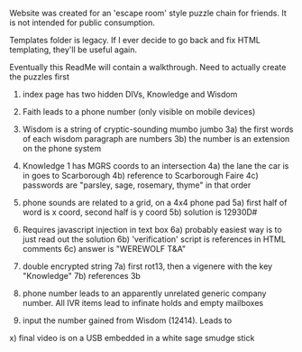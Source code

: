 Website was created for an 'escape room' style puzzle chain for friends. It is not intended for public consumption.

Templates folder is legacy. If I ever decide to go back and fix HTML templating, they'll be useful again.

Eventually this ReadMe will contain a walkthrough. Need to actually create the puzzles first

1) index page has two hidden DIVs, Knowledge and Wisdom
2) Faith leads to a phone number (only visible on mobile devices)
3) Wisdom is a string of cryptic-sounding mumbo jumbo
    3a) the first words of each wisdom paragraph are numbers
    3b) the number is an extension on the phone system
4) Knowledge 1 has MGRS coords to an intersection
    4a) the lane the car is in goes to Scarborough
    4b) reference to Scarborough Faire
    4c) passwords are "parsley, sage, rosemary, thyme" in that order
5) phone sounds are related to a grid, on a 4x4 phone pad
    5a) first half of word is x coord, second half is y coord
    5b) solution is 12930D#
6) Requires javascript injection in text box
    6a) probably easiest way is to just read out the solution
    6b) 'verification' script is references in HTML comments
    6c) answer is "WEREWOLF T&A"
7) double encrypted string
    7a) first rot13, then a vigenere with the key "Knowledge"
    7b) references 3b
    
8) phone number leads to an apparently unrelated generic company number. All IVR items lead to infinate holds and empty mailboxes
9) input the number gained from Wisdom (12414). Leads to 

x) final video is on a USB embedded in a white sage smudge stick